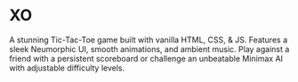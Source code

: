 # XO
A stunning Tic-Tac-Toe game built with vanilla HTML, CSS, &amp; JS. Features a sleek Neumorphic UI, smooth animations, and ambient music. Play against a friend with a persistent scoreboard or challenge an unbeatable Minimax AI with adjustable difficulty levels. 
